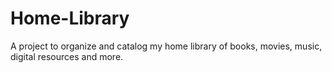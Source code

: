 # Home-Library
A project to organize and catalog my home library of books, movies, music, digital resources and more.
